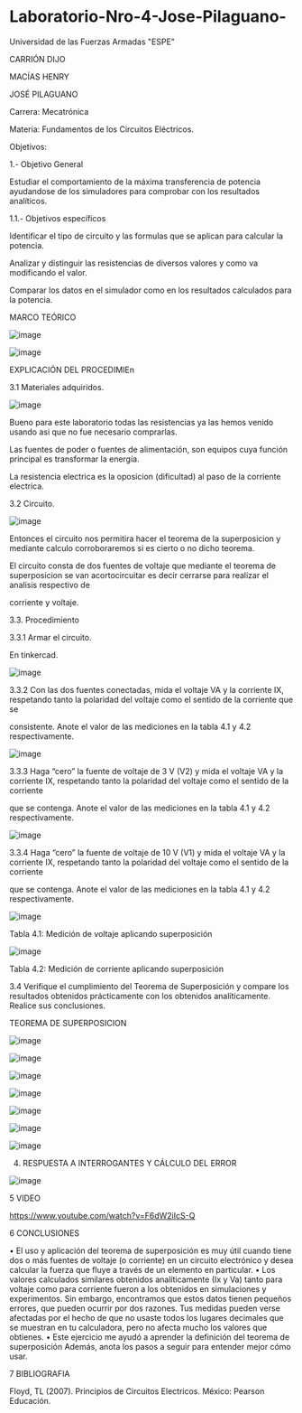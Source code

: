 # Laboratorio-Nro-4-Jose-Pilaguano-

Universidad de las Fuerzas Armadas "ESPE"

CARRIÓN DIJO

MACÍAS HENRY

JOSÉ PILAGUANO

Carrera: Mecatrónica

Materia: Fundamentos de los Circuitos Eléctricos.

Objetivos:

1.- Objetivo General

Estudiar el comportamiento de la máxima transferencia de potencia ayudandose de los simuladores para comprobar con los resultados analíticos.

1.1.- Objetivos específicos

Identificar el tipo de circuito y las formulas que se aplican para calcular la potencia.

Analizar y distinguir las resistencias de diversos valores y como va modificando el valor.

Comparar los datos en el simulador como en los resultados calculados para la potencia.

MARCO TEÓRICO

![image](https://user-images.githubusercontent.com/116677175/210406923-fdff5fa0-86f2-410c-9278-07280f998f67.png)

![image](https://user-images.githubusercontent.com/116677175/210406948-bbb3bb52-3d00-41b3-ad22-e352442f1e8e.png)

EXPLICACIÓN DEL PROCEDIMIEn

3.1 Materiales adquiridos.

![image](https://user-images.githubusercontent.com/116677175/210407175-d7a2e286-3847-4ff1-9801-71294d77597a.png)

Bueno para este laboratorio todas las resistencias ya las hemos venido usando asi que no fue necesario comprarlas.

Las fuentes de poder o fuentes de alimentación, son equipos cuya función principal es transformar la energía.

La resistencia electrica es la oposicion (dificultad) al paso de la corriente electrica.

3.2 Circuito.

![image](https://user-images.githubusercontent.com/116677175/210407288-c516482d-658e-4342-be3a-3fb5df8645a5.png)

Entonces el circuito nos permitira hacer el teorema de la superposicion y mediante calculo corroboraremos si es cierto o no dicho teorema.

El circuito consta de dos fuentes de voltaje que mediante el teorema de superposicion se van acortocircuitar es decir cerrarse para realizar el analisis respectivo de

corriente y voltaje.

3.3. Procedimiento

3.3.1 Armar el circuito.

En tinkercad.

![image](https://user-images.githubusercontent.com/116677175/210407408-aefd1e7e-782e-4e75-a3c1-ef5317a7a14e.png)

3.3.2 Con las dos fuentes conectadas, mida el voltaje VA y la corriente IX, respetando tanto la polaridad del voltaje como el sentido de la corriente que se

consistente. Anote el valor de las mediciones en la tabla 4.1 y 4.2 respectivamente.

![image](https://user-images.githubusercontent.com/116677175/210407513-fe3a9941-7f1a-4ffe-ab03-3ebf3b563d79.png)

3.3.3 Haga “cero” la fuente de voltaje de 3 V (V2) y mida el voltaje VA y la corriente IX, respetando tanto la polaridad del voltaje como el sentido de la corriente

que se contenga. Anote el valor de las mediciones en la tabla 4.1 y 4.2 respectivamente.

![image](https://user-images.githubusercontent.com/116677175/210407619-e2c0f68b-fc4f-45b8-8629-fc376e344e16.png)

3.3.4 Haga “cero” la fuente de voltaje de 10 V (V1) y mida el voltaje VA y la corriente IX, respetando tanto la polaridad del voltaje como el sentido de la corriente

que se contenga. Anote el valor de las mediciones en la tabla 4.1 y 4.2 respectivamente.

![image](https://user-images.githubusercontent.com/116677175/210407711-bc38dbad-dcb8-4f03-a003-97928d47752f.png)

Tabla 4.1: Medición de voltaje aplicando superposición

![image](https://user-images.githubusercontent.com/116677175/210407802-a315e574-1e40-4861-877f-5eefdcc19762.png)

Tabla 4.2: Medición de corriente aplicando superposición

3.4 Verifique el cumplimiento del Teorema de Superposición y compare los resultados obtenidos prácticamente con los obtenidos analíticamente. Realice sus conclusiones.

TEOREMA DE SUPERPOSICION

![image](https://user-images.githubusercontent.com/116677175/210407925-c533afd6-714e-4dff-96c3-c9e42bb64aec.png)

![image](https://user-images.githubusercontent.com/116677175/210408048-9e4b9d04-ee34-4288-a868-2a7a0c96e760.png)

![image](https://user-images.githubusercontent.com/116677175/210408180-eb58b2d2-633c-46ba-ba3b-c5d63f422458.png)

![image](https://user-images.githubusercontent.com/116677175/210408231-61409537-fa3a-4ec7-93f3-02bcbf44db40.png)

![image](https://user-images.githubusercontent.com/116677175/210408295-21de69aa-3177-49b5-88ec-3008c61f4572.png)

![image](https://user-images.githubusercontent.com/116677175/210408359-d6d81f6f-6fbe-4e2d-a01f-288b42bf0fbf.png)

![image](https://user-images.githubusercontent.com/116677175/210408417-b5121379-2541-4575-a443-321a72b1b21e.png)

4. RESPUESTA A INTERROGANTES Y CÁLCULO DEL ERROR

![image](https://user-images.githubusercontent.com/116677175/210408512-6f9fa385-832a-4fba-874e-4b72b884ab80.png)

5 VIDEO 

https://www.youtube.com/watch?v=F6dW2iIcS-Q

6 CONCLUSIONES 

• El uso y aplicación del teorema de superposición es muy útil cuando tiene dos o más fuentes de voltaje (o corriente) en un circuito electrónico y desea calcular la fuerza que fluye a través de un elemento en particular. • Los valores calculados similares obtenidos analíticamente (Ix y Va) tanto para voltaje como para corriente fueron a los obtenidos en simulaciones y experimentos. Sin embargo, encontramos que estos datos tienen pequeños errores, que pueden ocurrir por dos razones. Tus medidas pueden verse afectadas por el hecho de que no usaste todos los lugares decimales que se muestran en tu calculadora, pero no afecta mucho los valores que obtienes. • Este ejercicio me ayudó a aprender la definición del teorema de superposición Además, anota los pasos a seguir para entender mejor cómo usar.

7 BIBLIOGRAFIA 

Floyd, TL (2007). Principios de Circuitos Electricos. México: Pearson Educación.
